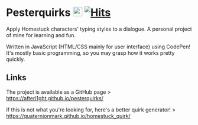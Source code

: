 # Pesterquirks <img src="https://upload.wikimedia.org/wikipedia/commons/thumb/1/1e/SBurb_Logo.svg/227px-SBurb_Logo.svg.png" width=25/> [![Hits](https://hits.seeyoufarm.com/api/count/incr/badge.svg?url=https%3A%2F%2Fgithub.com%2Fgjbae1212%2Fhit-counter)](https://hits.seeyoufarm.com)                    
Apply Homestuck characters' typing styles to a dialogue. A personal project of mine for learning and fun.

Written in JavaScript (HTML/CSS mainly for user interface) using CodePen! It's mostly basic programming, so you may grasp how it works pretty quickly.

## Links
The project is available as a GitHub page > https://afterl1ght.github.io/pesterquirks/

If this is not what you're looking for, here's a better quirk generator! > https://quaternionmark.github.io/homestuck_quirk/
